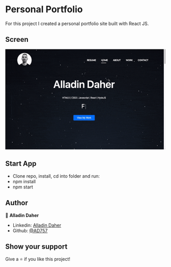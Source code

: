 # Personal Portfolio

For this project I created a personal portfolio site built with React JS.

## Screen

![](test.gif)

## Start App

* Clone repo, install, cd into folder and run:
* npm install
* npm start

## Author

👤 **Alladin Daher**

* Linkedin: [Alladin Daher](https://www.linkedin.com/in/alladin-daher-404a92117)
* Github: [@AD757](https://github.com/AD757)

## Show your support

Give a ⭐️ if you like this project!
